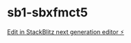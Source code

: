 # sb1-sbxfmct5

[Edit in StackBlitz next generation editor ⚡️](https://stackblitz.com/~/github.com/wuzhefang/sb1-sbxfmct5)